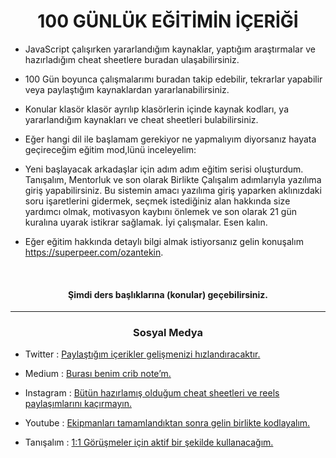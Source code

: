 <h1 align="center">100 GÜNLÜK EĞİTİMİN İÇERİĞİ </h1>

- JavaScript çalışırken yararlandığım kaynaklar, yaptığım araştırmalar ve hazırladığım cheat sheetlere buradan ulaşabilirsiniz.

- 100 Gün boyunca çalışmalarımı buradan takip edebilir, tekrarlar yapabilir veya paylaştığım kaynaklardan yararlanabilirsiniz.

- Konular klasör klasör ayrılıp klasörlerin içinde kaynak kodları, ya yararlandığım kaynakları ve cheat sheetleri bulabilirsiniz.

- Eğer hangi dil ile başlamam gerekiyor ne yapmalıyım diyorsanız hayata geçireceğim eğitim mod,lünü inceleyelim: 
  
- Yeni başlayacak arkadaşlar için adım adım eğitim serisi oluşturdum. Tanışalım, Mentorluk ve son olarak Birlikte Çalışalım adımlarıyla yazılıma giriş yapabilirsiniz. Bu sistemin amacı yazılıma giriş yaparken aklınızdaki soru işaretlerini gidermek, seçmek istediğiniz alan hakkında size yardımcı olmak, motivasyon kaybını önlemek ve son olarak 21 gün kuralına uyarak istikrar sağlamak. İyi çalışmalar. Esen kalın.

- Eğer eğitim hakkında detaylı bilgi almak istiyorsanız gelin konuşalım <a>https://superpeer.com/ozantekin<a/>.
  
<br>

<h4 align="center">Şimdi ders başlıklarına (konular) geçebilirsiniz. </h4>

<hr/>

<h3 align="center">Sosyal Medya</h3>

- Twitter : <a href="https://twitter.com/ozantekindev"> Paylaştığım içerikler gelişmenizi hızlandıracaktır.</a>

- Medium : <a href="https://medium.com/@ozantekindev">Burası benim crib note’m.</a>

- Instagram : <a href="https://medium.com/@ozantekindev">Bütün hazırlamış olduğum cheat sheetleri ve reels paylaşımlarını kaçırmayın.</a>

- Youtube : <a href="https://www.youtube.com/channel/UC86HNI5ZoebM7zqAVQt6ouw">Ekipmanları tamamlandıktan sonra gelin birlikte kodlayalım.</a>

- Tanışalım : <a href="https://superpeer.com/ozantekin">1:1 Görüşmeler için aktif bir şekilde kullanacağım.</a>


